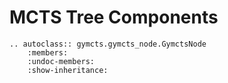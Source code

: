 # MCTS Tree Components

```{eval-rst}
.. autoclass:: gymcts.gymcts_node.GymctsNode
    :members:
    :undoc-members:
    :show-inheritance:
```



